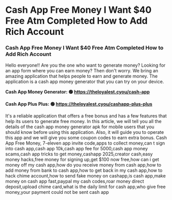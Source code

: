 # Cash App Free Money I Want $40 Free Atm Completed How to Add Rich Account

### Cash App Free Money I Want $40 Free Atm Completed How to Add Rich Account

Hello everyone!! Are you the one who want to generate money? Looking for an app form where you can earn money? Then don't worry. We bring an amazing application that helps people to earn and generate money. The application is a cash app money generator that you can try on your device.

<strong>Cash App Money Generator: 🟢 https://theloyalest.cyou/cash-app</strong>

<strong>Cash App Plus Plus: 🟢 https://theloyalest.cyou/cashapp-plus-plus</strong>

It's a reliable application that offers a free bonus and has a few features that help its users to generate free money. In this article, we will tell you all the details of the cash app money generator apk for mobile users that you should know before using this application. Also, it will guide you to operate this app and we will give you some coupon codes to earn extra bonus. Cash App Free Money, 7-eleven app invite code,apps to collect money,can t sign into cash app,cash app 10k,cash app fee for 5000,cash app money scams,cash app tricks to get money,cashapp 2025,creator cash,easy money hacks,free money for signing up,get $100 now free,how can i get money off my cash app,how do you receive money from cash app,how to add money from bank to cash app,how to get back in my cash app,how to hack chime account,how to send fake money on cashapp,is cash app,make money on cash app fast,paypal my cash codes,roar money direct deposit,upload chime card,what is the daily limit for cash app,who give free money,your payment could not be sent cash app
